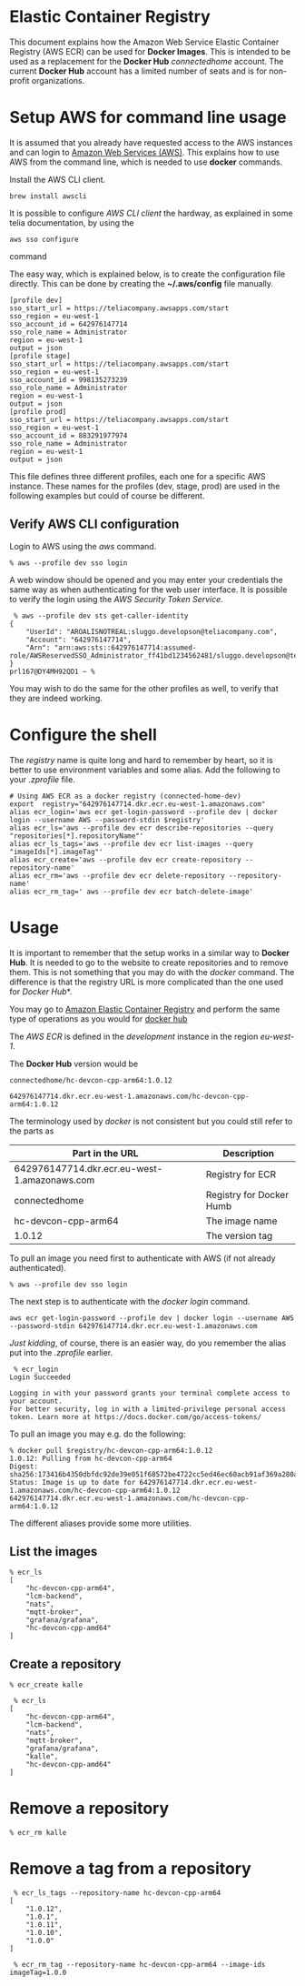 # Elastic Container Registry

This document explains how the Amazon Web Service Elastic Container Registry (AWS ECR) can be used for **Docker Images**. This is intended to be used as a replacement for the **Docker Hub** *connectedhome* account. The current **Docker Hub** account has a limited number of seats and is for non-profit organizations.

# Setup AWS for command line usage

It is assumed that you already have requested access to the AWS instances and can login to [Amazon Web Services (AWS)](https://teliacompany.awsapps.com/start#/). This explains how to use AWS from the command line, which is needed to use **docker** commands.

Install the AWS CLI client.

```console 
brew install awscli
```

It is possible to configure *AWS CLI client* the hardway, as explained in some telia documentation, by using the 
```console
aws sso configure
```
command

The easy way, which is explained below, is to create the configuration file directly. This can be done by creating the **~/.aws/config** file manually.
```console 
[profile dev]
sso_start_url = https://teliacompany.awsapps.com/start
sso_region = eu-west-1
sso_account_id = 642976147714
sso_role_name = Administrator
region = eu-west-1
output = json
[profile stage]
sso_start_url = https://teliacompany.awsapps.com/start
sso_region = eu-west-1
sso_account_id = 998135273239
sso_role_name = Administrator
region = eu-west-1
output = json
[profile prod]
sso_start_url = https://teliacompany.awsapps.com/start
sso_region = eu-west-1
sso_account_id = 883291977974
sso_role_name = Administrator
region = eu-west-1
output = json
```

This file defines three different profiles, each one for a specific AWS instance. These names for the profiles (dev, stage, prod) are used in the following examples but could of course be different.

## Verify AWS CLI configuration

Login to AWS using the *aws* command.
```console
% aws --profile dev sso login
```
A web window should be opened and you may enter your credentials the same way as when authenticating for the web user interface. It is possible to verify the login using the *AWS Security Token Service*.
```console
 % aws --profile dev sts get-caller-identity
{
    "UserId": "AROALISNOTREAL:sluggo.developson@teliacompany.com",
    "Account": "642976147714",
    "Arn": "arn:aws:sts::642976147714:assumed-role/AWSReservedSSO_Administrator_ff41bd1234562481/sluggo.developson@teliacompany.com"
}
prl167@DY4MH92QD1 ~ % 
```
You may wish to do the same for the other profiles as well, to verify that they are indeed working.

# Configure the shell

The *registry* name is quite long and hard to remember by heart, so it is better to use environment variables and some alias. Add the following 
to your *.zprofile* file.
```shell
# Using AWS ECR as a docker registry (connected-home-dev)
export  registry="642976147714.dkr.ecr.eu-west-1.amazonaws.com"
alias ecr_login='aws ecr get-login-password --profile dev | docker login --username AWS --password-stdin $registry'
alias ecr_ls='aws --profile dev ecr describe-repositories --query "repositories[*].repositoryName"'
alias ecr_ls_tags='aws --profile dev ecr list-images --query "imageIds[*].imageTag"'
alias ecr_create='aws --profile dev ecr create-repository --repository-name'
alias ecr_rm='aws --profile dev ecr delete-repository --repository-name'
alias ecr_rm_tag=' aws --profile dev ecr batch-delete-image'
```

# Usage

It is important to remember that the setup works in a similar way to **Docker Hub**. It is needed to go to the website to create repositories and to remove them. This is not something that you may do with the *docker* command. The difference is that the registry URL is more complicated than the one used for *Docker Hub**.

You may go to [Amazon Elastic Container Registry](https://eu-west-1.console.aws.amazon.com/ecr/repositories?region=eu-west-1) and perform the same type of operations as you would for [docker hub](https://hub.docker.com/orgs/connectedhome/repositories)

The *AWS ECR* is defined in the *development* instance in the region *eu-west-1*.

The **Docker Hub** version would be
```console
connectedhome/hc-devcon-cpp-arm64:1.0.12
```

```console
642976147714.dkr.ecr.eu-west-1.amazonaws.com/hc-devcon-cpp-arm64:1.0.12
```

The terminology used by *docker* is not consistent but you could still refer to the parts as

| Part in the URL                                   | Description                        |
|---------------------------------------------------|------------------------------------|
| 642976147714.dkr.ecr.eu-west-1.amazonaws.com      | Registry for ECR                   |
| connectedhome                                     | Registry for Docker Humb           |
| hc-devcon-cpp-arm64                               | The image name                     |
| 1.0.12                                            | The version tag                    |

To pull an image you need first to authenticate with AWS (if not already authenticated).
```shell
% aws --profile dev sso login
```
The next step is to authenticate with the *docker login* command.
```shell
aws ecr get-login-password --profile dev | docker login --username AWS --password-stdin 642976147714.dkr.ecr.eu-west-1.amazonaws.com
```
*Just kidding*, of course, there is an easier way, do you remember the alias put into the *.zprofile* earlier.
```shell
 % ecr_login
Login Succeeded

Logging in with your password grants your terminal complete access to your account. 
For better security, log in with a limited-privilege personal access token. Learn more at https://docs.docker.com/go/access-tokens/
```

To pull an image you may e.g. do the following:
```shell
% docker pull $registry/hc-devcon-cpp-arm64:1.0.12
1.0.12: Pulling from hc-devcon-cpp-arm64
Digest: sha256:173416b4350dbfdc92de39e051f68572be4722cc5ed46ec60acb91af369a280a
Status: Image is up to date for 642976147714.dkr.ecr.eu-west-1.amazonaws.com/hc-devcon-cpp-arm64:1.0.12
642976147714.dkr.ecr.eu-west-1.amazonaws.com/hc-devcon-cpp-arm64:1.0.12
```

The different aliases provide some more utilities.

## List the images
```shell
% ecr_ls
[
    "hc-devcon-cpp-arm64",
    "lcm-backend",
    "nats",
    "mqtt-broker",
    "grafana/grafana",
    "hc-devcon-cpp-amd64"
]
```

## Create a repository
```shell
% ecr_create kalle

 % ecr_ls
[
    "hc-devcon-cpp-arm64",
    "lcm-backend",
    "nats",
    "mqtt-broker",
    "grafana/grafana",
    "kalle",
    "hc-devcon-cpp-amd64"
]
```

# Remove a repository
```shell
% ecr_rm kalle
```

# Remove a tag from a repository
```shell
 % ecr_ls_tags --repository-name hc-devcon-cpp-arm64
[
    "1.0.12",
    "1.0.1",
    "1.0.11",
    "1.0.10",
    "1.0.0"
]

 % ecr_rm_tag --repository-name hc-devcon-cpp-arm64 --image-ids imageTag=1.0.0
```

